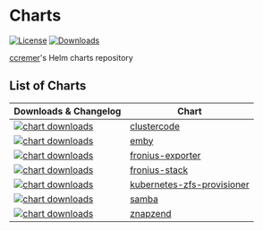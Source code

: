 # Charts

[![License](https://img.shields.io/github/license/ccremer/charts)](https://github.com/ccremer/charts/blob/master/LICENSE)
[![Downloads](https://img.shields.io/github/downloads/ccremer/charts/total)](https://github.com/ccremer/charts/releases)

[ccremer](https://github.com/ccremer)'s Helm charts repository

## List of Charts

| Downloads & Changelog | Chart |
| --- | --- |
| [![chart downloads](https://img.shields.io/github/downloads/ccremer/charts/clustercode-0.1.2/total)](https://github.com/ccremer/charts/releases/tag/clustercode-0.1.2) | [clustercode](./clustercode/README.md) |
| [![chart downloads](https://img.shields.io/github/downloads/ccremer/charts/emby-0.2.3/total)](https://github.com/ccremer/charts/releases/tag/emby-0.2.3) | [emby](./emby/README.md) |
| [![chart downloads](https://img.shields.io/github/downloads/ccremer/charts/fronius-exporter-0.8.1/total)](https://github.com/ccremer/charts/releases/tag/fronius-exporter-0.8.1) | [fronius-exporter](./fronius-exporter/README.md) |
| [![chart downloads](https://img.shields.io/github/downloads/ccremer/charts/fronius-stack-0.1.4/total)](https://github.com/ccremer/charts/releases/tag/fronius-stack-0.1.4) | [fronius-stack](./fronius-stack/README.md) |
| [![chart downloads](https://img.shields.io/github/downloads/ccremer/charts/kubernetes-zfs-provisioner-1.1.2/total)](https://github.com/ccremer/charts/releases/tag/kubernetes-zfs-provisioner-1.1.2) | [kubernetes-zfs-provisioner](./kubernetes-zfs-provisioner/README.md) |
| [![chart downloads](https://img.shields.io/github/downloads/ccremer/charts/samba-0.1.1/total)](https://github.com/ccremer/charts/releases/tag/samba-0.1.1) | [samba](./samba/README.md) |
| [![chart downloads](https://img.shields.io/github/downloads/ccremer/charts/znapzend-0.5.4/total)](https://github.com/ccremer/charts/releases/tag/znapzend-0.5.4) | [znapzend](./znapzend/README.md) |
